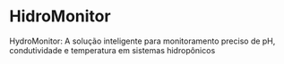 # HidroMonitor
HydroMonitor: A solução inteligente para monitoramento preciso de pH, condutividade e temperatura em sistemas hidropônicos
